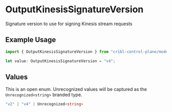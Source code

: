 # OutputKinesisSignatureVersion

Signature version to use for signing Kinesis stream requests

## Example Usage

```typescript
import { OutputKinesisSignatureVersion } from "cribl-control-plane/models";

let value: OutputKinesisSignatureVersion = "v4";
```

## Values

This is an open enum. Unrecognized values will be captured as the `Unrecognized<string>` branded type.

```typescript
"v2" | "v4" | Unrecognized<string>
```
